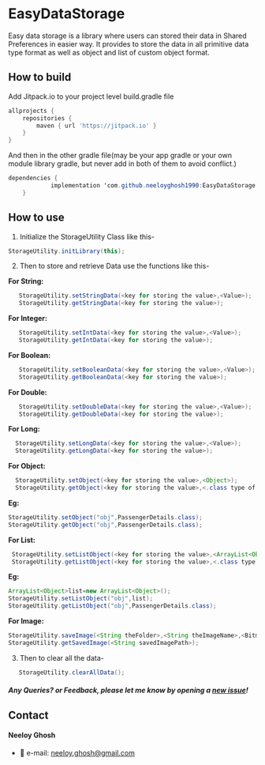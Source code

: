 EasyDataStorage
=======

Easy data storage is a library where users can stored their data in Shared Preferences in easier way. It provides to store the data in all primitive data type format as well as object and list of custom object format.

## How to build

Add Jitpack.io to your project level build.gradle file 
```gradle
allprojects {
    repositories {
        maven { url 'https://jitpack.io' }
    }
}
```
  
And then in the other gradle file(may be your app gradle or your own module library gradle, but never add in both of them to avoid conflict.)
```java
dependencies {
	        implementation 'com.github.neeloyghosh1990:EasyDataStorage:v1.0'
	}
```
## How to use
1) Initialize the StorageUtility Class like this- 
 ```java
 StorageUtility.initLibrary(this);
``` 
2) Then to store and retrieve  Data use the functions like this-

**For String:**
```java
   StorageUtility.setStringData(<key for storing the value>,<Value>);
   StorageUtility.getStringData(<key for storing the value>);
```
  
**For Integer:**
```java
   StorageUtility.setIntData(<key for storing the value>,<Value>);
   StorageUtility.getIntData(<key for storing the value>);
 ``` 
**For Boolean:**
```java
   StorageUtility.setBooleanData(<key for storing the value>,<Value>);
   StorageUtility.getBooleanData(<key for storing the value>);
```
**For Double:**
```java
   StorageUtility.setDoubleData(<key for storing the value>,<Value>);
   StorageUtility.getDoubleData(<key for storing the value>);
  ```
 **For Long:**
 ```java
   StorageUtility.setLongData(<key for storing the value>,<Value>);
   StorageUtility.getLongData(<key for storing the value>);
  ```
 **For Object:**
 ```java
   StorageUtility.setObject(<key for storing the value>,<Object>);
   StorageUtility.getObject(<key for storing the value>,<.class type of the object>);
 ``` 
   **Eg:**
   ```java
   StorageUtility.setObject("obj",PassengerDetails.class);
   StorageUtility.getObject("obj",PassengerDetails.class);
 ```
  **For List:**
  ```java
   StorageUtility.setListObject(<key for storing the value>,<ArrayList<Object>>);
   StorageUtility.getListObject(<key for storing the value>,<.class type of the object>);
  ```
   **Eg:**
   ```java
   ArrayList<Object>list=new ArrayList<Object>();
   StorageUtility.setListObject("obj",list);
   StorageUtility.getListObject("obj",PassengerDetails.class);
   ```
   **For Image:**
   ```java
   StorageUtility.saveImage(<String theFolder>,<String theImageName>,<Bitmap theBitmap>);
   StorageUtility.getSavedImage(<String savedImagePath>);
   ```
 
3) Then to clear all the data-   
```java
   StorageUtility.clearAllData();
``` 
##### Any Queries? or Feedback, please let me know by opening a [new issue](https://github.com/neeloyghosh1990/EasyDataStorage/issues/new)!

## Contact
#### Neeloy Ghosh

* :email: e-mail: neeloy.ghosh@gmail.com


